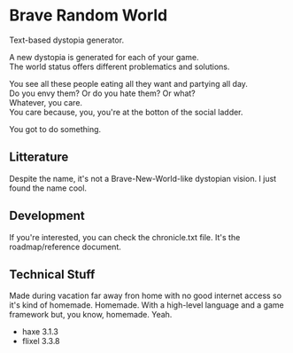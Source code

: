 # Brave Random World

Text-based dystopia generator.

A new dystopia is generated for each of your game.<br/>
The world status offers different problematics and solutions.

You see all these people eating all they want and partying all day.<br/>
Do you envy them? Or do you hate them? Or what?<br/>
Whatever, you care.<br/>
You care because, you, you're at the botton of the social ladder.

You got to do something.

## Litterature

Despite the name, it's not a Brave-New-World-like dystopian vision. I just found the name cool.

## Development

If you're interested, you can check the chronicle.txt file. It's the roadmap/reference document.

## Technical Stuff

Made during vacation far away fron home with no good internet access so it's kind of homemade. Homemade. With a high-level language and a game framework but, you know, homemade. Yeah.

* haxe 3.1.3
* flixel 3.3.8
